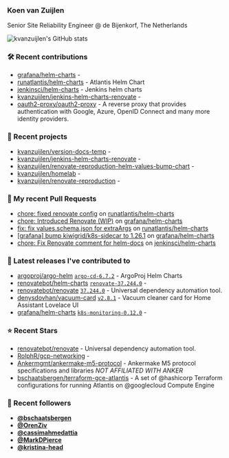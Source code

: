 ### Koen van Zuijlen

Senior Site Reliability Engineer @ de Bijenkorf, The Netherlands

![kvanzuijlen's GitHub stats](https://github-readme-stats.vercel.app/api?username=kvanzuijlen&show=reviews,discussions_started,discussions_answered,prs_merged,prs_merged_percentage&show_icons=true&theme=dark&cache_seconds=86400)

### 🛠️ Recent contributions

- [grafana/helm-charts](https://github.com/grafana/helm-charts) - 
- [runatlantis/helm-charts](https://github.com/runatlantis/helm-charts) - Atlantis Helm Chart
- [jenkinsci/helm-charts](https://github.com/jenkinsci/helm-charts) - Jenkins helm charts
- [kvanzuijlen/jenkins-helm-charts-renovate](https://github.com/kvanzuijlen/jenkins-helm-charts-renovate) - 
- [oauth2-proxy/oauth2-proxy](https://github.com/oauth2-proxy/oauth2-proxy) - A reverse proxy that provides authentication with Google, Azure, OpenID Connect and many more identity providers.

### 🌱 Recent projects

- [kvanzuijlen/version-docs-temp](https://github.com/kvanzuijlen/version-docs-temp) - 
- [kvanzuijlen/jenkins-helm-charts-renovate](https://github.com/kvanzuijlen/jenkins-helm-charts-renovate) - 
- [kvanzuijlen/renovate-reproduction-helm-values-bump-chart](https://github.com/kvanzuijlen/renovate-reproduction-helm-values-bump-chart) - 
- [kvanzuijlen/homelab](https://github.com/kvanzuijlen/homelab) - 
- [kvanzuijlen/renovate-reproduction](https://github.com/kvanzuijlen/renovate-reproduction) - 

### 🚧 My recent Pull Requests

- [chore: fixed renovate config](https://github.com/runatlantis/helm-charts/pull/367) on [runatlantis/helm-charts](https://github.com/runatlantis/helm-charts)
- [chore: Introduced Renovate (WIP)](https://github.com/grafana/helm-charts/pull/3015) on [grafana/helm-charts](https://github.com/grafana/helm-charts)
- [fix: fix values.schema.json for extraArgs](https://github.com/runatlantis/helm-charts/pull/366) on [runatlantis/helm-charts](https://github.com/runatlantis/helm-charts)
- [[grafana] bump kiwigrid/k8s-sidecar to 1.26.1](https://github.com/grafana/helm-charts/pull/3011) on [grafana/helm-charts](https://github.com/grafana/helm-charts)
- [chore: Fix Renovate comment for helm-docs](https://github.com/jenkinsci/helm-charts/pull/1046) on [jenkinsci/helm-charts](https://github.com/jenkinsci/helm-charts)

### 🚀 Latest releases I've contributed to

- [argoproj/argo-helm](https://github.com/argoproj/argo-helm) [`argo-cd-6.7.2`](https://github.com/argoproj/argo-helm/releases/tag/argo-cd-6.7.2) - ArgoProj Helm Charts
- [renovatebot/helm-charts](https://github.com/renovatebot/helm-charts) [`renovate-37.244.0`](https://github.com/renovatebot/helm-charts/releases/tag/renovate-37.244.0) - 
- [renovatebot/renovate](https://github.com/renovatebot/renovate) [`37.244.0`](https://github.com/renovatebot/renovate/releases/tag/37.244.0) - Universal dependency automation tool.
- [denysdovhan/vacuum-card](https://github.com/denysdovhan/vacuum-card) [`v2.8.1`](https://github.com/denysdovhan/vacuum-card/releases/tag/v2.8.1) - Vacuum cleaner card for Home Assistant Lovelace UI
- [grafana/helm-charts](https://github.com/grafana/helm-charts) [`k8s-monitoring-0.12.0`](https://github.com/grafana/helm-charts/releases/tag/k8s-monitoring-0.12.0) - 

### ⭐ Recent Stars

- [renovatebot/renovate](https://github.com/renovatebot/renovate) - Universal dependency automation tool.
- [RolphR/gcp-networking](https://github.com/RolphR/gcp-networking) - 
- [Ankermgmt/ankermake-m5-protocol](https://github.com/Ankermgmt/ankermake-m5-protocol) - Ankermake M5 protocol specifications and libraries *NOT AFFILIATED WITH ANKER*
- [bschaatsbergen/terraform-gce-atlantis](https://github.com/bschaatsbergen/terraform-gce-atlantis) - A set of @hashicorp Terraform configurations for running Atlantis on @googlecloud Compute Engine

### 👀 Recent followers

- [**@bschaatsbergen**](https://github.com/bschaatsbergen)
- [**@OrenZiv**](https://github.com/OrenZiv)
- [**@cassimahmedattia**](https://github.com/cassimahmedattia)
- [**@MarkDPierce**](https://github.com/MarkDPierce)
- [**@kristina-head**](https://github.com/kristina-head)
